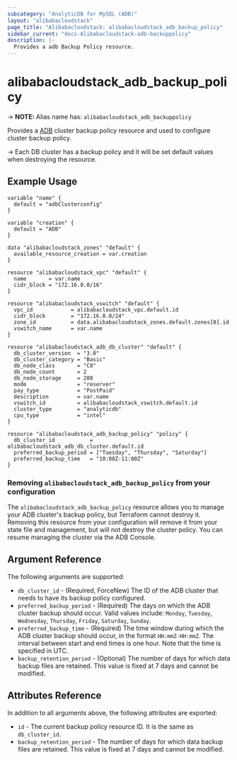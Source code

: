 ```yaml
---
subcategory: "AnalyticDB for MySQL (ADB)"
layout: "alibabacloudstack"
page_title: "Alibabacloudstack: alibabacloudstack_adb_backup_policy"
sidebar_current: "docs-Alibabacloudstack-adb-backuppolicy"
description: |- 
  Provides a adb Backup Policy resource.
---
```


# alibabacloudstack_adb_backup_policy
-> **NOTE:** Alias name has: `alibabacloudstack_adb_backuppolicy`

Provides a [ADB](https://www.alibabacloud.com/help/product/92664.htm) cluster backup policy resource and used to configure cluster backup policy.

-> Each DB cluster has a backup policy and it will be set default values when destroying the resource.

## Example Usage

```hcl
variable "name" {
  default = "adbClusterconfig"
}

variable "creation" {
  default = "ADB"
}

data "alibabacloudstack_zones" "default" {
  available_resource_creation = var.creation
}

resource "alibabacloudstack_vpc" "default" {
  name       = var.name
  cidr_block = "172.16.0.0/16"
}

resource "alibabacloudstack_vswitch" "default" {
  vpc_id            = alibabacloudstack_vpc.default.id
  cidr_block        = "172.16.0.0/24"
  zone_id           = data.alibabacloudstack_zones.default.zones[0].id
  vswitch_name      = var.name
}

resource "alibabacloudstack_adb_db_cluster" "default" {
  db_cluster_version  = "3.0"
  db_cluster_category = "Basic"
  db_node_class       = "C8"
  db_node_count       = 2
  db_node_storage     = 200
  mode                = "reserver"
  pay_type            = "PostPaid"
  description         = var.name
  vswitch_id          = alibabacloudstack_vswitch.default.id
  cluster_type        = "analyticdb"
  cpu_type            = "intel"
}

resource "alibabacloudstack_adb_backup_policy" "policy" {
  db_cluster_id           = alibabacloudstack_adb_db_cluster.default.id
  preferred_backup_period = ["Tuesday", "Thursday", "Saturday"]
  preferred_backup_time   = "10:00Z-11:00Z"
}
```

### Removing `alibabacloudstack_adb_backup_policy` from your configuration

The `alibabacloudstack_adb_backup_policy` resource allows you to manage your ADB cluster's backup policy, but Terraform cannot destroy it. Removing this resource from your configuration will remove it from your state file and management, but will not destroy the cluster policy. You can resume managing the cluster via the ADB Console.

## Argument Reference

The following arguments are supported:

* `db_cluster_id` - (Required, ForceNew) The ID of the ADB cluster that needs to have its backup policy configured.
* `preferred_backup_period` - (Required) The days on which the ADB cluster backup should occur. Valid values include: `Monday`, `Tuesday`, `Wednesday`, `Thursday`, `Friday`, `Saturday`, `Sunday`.
* `preferred_backup_time` - (Required) The time window during which the ADB cluster backup should occur, in the format `HH:mmZ-HH:mmZ`. The interval between start and end times is one hour. Note that the time is specified in UTC.
* `backup_retention_period` - (Optional) The number of days for which data backup files are retained. This value is fixed at 7 days and cannot be modified.

## Attributes Reference

In addition to all arguments above, the following attributes are exported:

* `id` - The current backup policy resource ID. It is the same as `db_cluster_id`.
* `backup_retention_period` - The number of days for which data backup files are retained. This value is fixed at 7 days and cannot be modified.